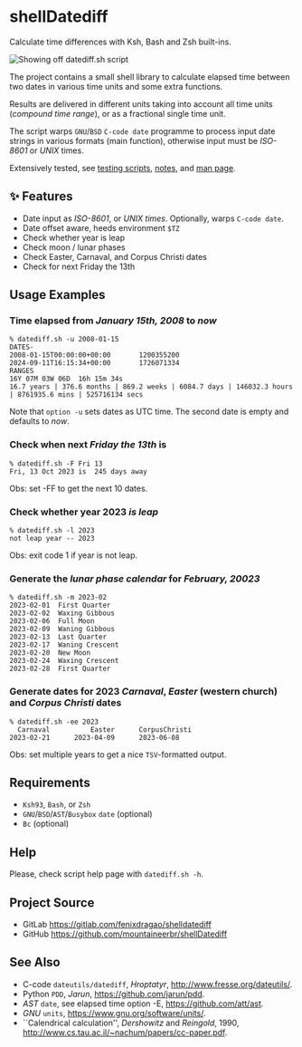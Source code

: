 # shellDatediff
Calculate time differences with Ksh, Bash and Zsh built-ins.

![Showing off datediff.sh script](https://gitlab.com/mountaineerbr/etc/-/raw/main/gfx/datediff_intro.gif)

The project contains a small shell library to calculate elapsed time
between two dates in various time units and some extra functions.

Results are delivered in different units taking into account all time
units (*compound time range*), or as a fractional single time unit.

The script warps `GNU`/`BSD` `C-code date` programme to process input
date strings in various formats (main function), otherwise
input must be *ISO-8601* or *UNIX* times.

Extensively tested, see [testing scripts](tests/), [notes](tests/d-test.sh#L78-L186), and [man page](man/README.md).


## ✨ Features

- Date input as *ISO-8601*, or *UNIX times*. Optionally, warps `C-code date`.
- Date offset aware, heeds environment `$TZ`
- Check whether year is leap
- Check moon / lunar phases
- Check Easter, Carnaval, and Corpus Christi dates
- Check for next Friday the 13th


## Usage Examples

### Time elapsed from *January 15th, 2008* to *now*

```
% datediff.sh -u 2008-01-15
DATES-
2008-01-15T00:00:00+00:00       1200355200
2024-09-11T16:15:34+00:00       1726071334
RANGES
16Y 07M 03W 06D  16h 15m 34s
16.7 years | 376.6 months | 869.2 weeks | 6084.7 days | 146032.3 hours | 8761935.6 mins | 525716134 secs
```

Note that `option -u` sets dates as UTC time. The second date is empty and defaults to *now*.


### Check when next *Friday the 13th* is

```
% datediff.sh -F Fri 13
Fri, 13 Oct 2023 is  245 days away
```

Obs: set -FF to get the next 10 dates.


### Check whether year 2023 *is leap*

```
% datediff.sh -l 2023
not leap year -- 2023
```

Obs: exit code 1 if year is not leap.


### Generate the *lunar phase calendar* for *February, 20023*

```
% datediff.sh -m 2023-02
2023-02-01  First Quarter
2023-02-02  Waxing Gibbous
2023-02-06  Full Moon
2023-02-09  Waning Gibbous
2023-02-13  Last Quarter
2023-02-17  Waning Crescent
2023-02-20  New Moon
2023-02-24  Waxing Crescent
2023-02-28  First Quarter
```


### Generate dates for 2023 *Carnaval*, *Easter* (western church) and *Corpus Christi* dates

```
% datediff.sh -ee 2023
  Carnaval          Easter      CorpusChristi
2023-02-21      2023-04-09      2023-06-08
```

Obs: set multiple years to get a nice `TSV`-formatted output.


## Requirements

- `Ksh93`, `Bash`, or `Zsh`
- `GNU`/`BSD`/`AST`/`Busybox` `date` (optional)
- `Bc` (optional)


## Help

Please, check script help page with `datediff.sh -h`.


## Project Source

- GitLab <https://gitlab.com/fenixdragao/shelldatediff>
- GitHub <https://github.com/mountaineerbr/shellDatediff>


## See Also

- C-code `dateutils/datediff`, *Hroptatyr*, <http://www.fresse.org/dateutils/>.
- Python `PDD`, *Jarun*,	<https://github.com/jarun/pdd>.
- *AST* `date`, see elapsed time option -E, <https://github.com/att/ast>.
- *GNU* `units`, <https://www.gnu.org/software/units/>.
- \`\`Calendrical calculation'', *Dershowitz* and *Reingold*, 1990,	<http://www.cs.tau.ac.il/~nachum/papers/cc-paper.pdf>.



<!--

	Please, consider sending me a nickle!
		=) 	bc1qlxm5dfjl58whg6tvtszg5pfna9mn2cr2nulnjr

        -->
